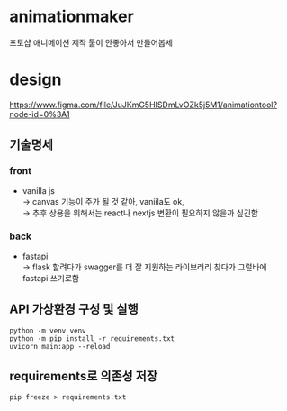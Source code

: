 # animationmaker
포토샵 애니메이션 제작 툴이 안좋아서 만들어봅세

# design
https://www.figma.com/file/JuJKmG5HISDmLvOZk5j5M1/animationtool?node-id=0%3A1

## 기술명세  
### front  
 + vanilla js  
-> canvas 기능이 주가 될 것 같아, vaniila도 ok,   
-> 추후 상용을 위해서는 react나 nextjs 변환이 필요하지 않을까 싶긴함   
### back  
 + fastapi  
-> flask 할려다가 swagger를 더 잘 지원하는 라이브러리 찾다가 그럴바에 fastapi 쓰기로함  

## API 가상환경 구성 및 실행
```
python -m venv venv
python -m pip install -r requirements.txt
uvicorn main:app --reload
```

## requirements로 의존성 저장
```
pip freeze > requirements.txt
```
  
  
